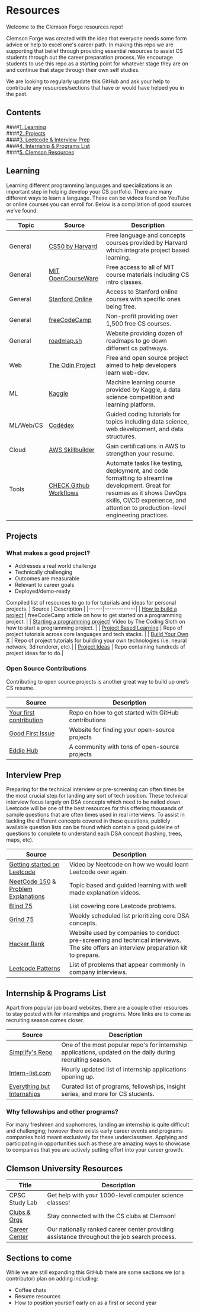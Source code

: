 
# Resources
Welcome to the Clemson Forge resources repo!

Clemson Forge was created with the idea that everyone needs some form advice or help to excel one's career path. In making this repo we are supporting that belief through providing essential resources to assist CS students through out the career preparation process. We encourage students to use this repo as a starting point for whatever stage they are on and continue that stage through their own self studies. 

We are looking to regularly update this GitHub and ask your help to contribute any resources/sections that have or would have helped you in the past.

## Contents
####[1. Learning](https://github.com/Clemson-Forge/resources/blob/main/README.md#learning)  
####[2. Projects](https://github.com/Clemson-Forge/resources/blob/main/README.md#projects)  
####[3. Leetcode & Interview Prep](https://github.com/Clemson-Forge/resources/blob/main/README.md#interview-prep)  
####[4. Internship & Programs List](https://github.com/Clemson-Forge/resources/blob/main/README.md#internship--programs-list)  
####[5. Clemson Resources](https://github.com/Clemson-Forge/resources/blob/main/README.md#clemson-university-resources)  


## Learning
Learning different programming languages and specializations is an important step in helping develop your CS portfolio. There are many different ways to learn a language. These can be videos found on YouTube or online courses you can enroll for. Below is a compilation of good sources we've found:
<!-- 
TO ADD
App dev
AI tutorial
Game Dev tutorial
IOS app dev
Windows app dev

-->
| Topic | Source | Description |
| ---- |-----|-------------|
| General | [CS50 by Harvard](https://www.edx.org/cs50)| Free language and concepts courses provided by Harvard which integrate project based learning. |
| General | [MIT OpenCourseWare](https://ocw.mit.edu/) | Free access to all of MIT course materials including CS intro classes. |
| General | [Stanford Online](https://online.stanford.edu/free-courses) | Access to Stanford online courses with specific ones being free. |
| General | [freeCodeCamp](https://www.freecodecamp.org/learn/)| Non-profit providing over 1,500 free CS courses. |
| General | [roadmap.sh](https://roadmap.sh/)| Website providing dozen of roadmaps to go down different cs pathways. |
| Web | [The Odin Project](https://www.theodinproject.com/)| Free and open source project aimed to help developers learn web-dev. |
| ML | [Kaggle](https://www.kaggle.com/learn/intro-to-machine-learning)| Machine learning course provided by Kaggle, a data science competition and learning platform. |
| ML/Web/CS | [Codédex](https://www.codedex.io/)| Guided coding tutorials for topics including data science, web development, and data structures. |
| Cloud | [AWS Skillbuilder](https://explore.skillbuilder.aws/learn/)| Gain certifications in AWS to strengthen your resume. |
| Tools | [CHECK Github Workflows](https://docs.github.com/en/actions/writing-workflows)| Automate tasks like testing, deployment, and code formatting to streamline development. Great for resumes as it shows DevOps skills, CI/CD experience, and attention to production-level engineering practices.| 


## Projects
### What makes a good project?
- Addresses a real world challenge
- Technically challenging
- Outcomes are measurable
- Relevant to career goals
- Deployed/demo-ready
  

Compiled list of resources to go to for tutorials and ideas for personal projects.
| Source | Description |
|------|-------------|
| [How to build a project](https://www.freecodecamp.org/news/how-to-build-programming-projects/) | freeCodeCamp article on how to get started on a programming project. |
| [Starting a programming project](https://www.youtube.com/watch?v=HdNypiphMRg)| Video by The Coding Sloth on how to start a programming project. |
| [Project Based Learning](https://github.com/practical-tutorials/project-based-learning) | Repo of project tutorials across core languages and tech stacks. |
| [Build Your Own X](https://github.com/codecrafters-io/build-your-own-x) | Repo of project tutorials for building your own technologies (i.e. neural network, 3d renderer, etc).|
| [Project Ideas](https://github.com/topics/project-ideas) | Repo containing hundreds of project ideas for to do.|


### Open Source Contributions
Contributing to open source projects is another great way to build up one’s CS resume. 

| Source | Description |
|------|-------------|
| [Your first contribution](https://github.com/firstcontributions/first-contributions) | Repo on how to get started with GitHub contributions |
| [Good First Issue](https://goodfirstissue.dev/) | Website for finding your open-source projects |
| [Eddie Hub](https://github.com/EddieHubCommunity)| A community with tons of open-source projects |

<!--
### Web Development

### App Development 

## Coffee Chats
-->

## Interview Prep
Preparing for the technical interview or pre-screening can often times be the most crucial step for landing any sort of tech position. These technical interview focus largely on DSA concepts which need to be nailed down. 
Leetcode will be one of the best resources for this offering thousands of sample questions that are often times used in real interviews. To assist in tackling the different concepts covered in these questions, publicly available question lists can be found which contain a good guideline of questions to complete to understand each DSA concept (hashing, trees, maps, etc). 

| Source | Description |
|------|-------------|
| [Getting started on Leetcode](https://www.youtube.com/watch?v=aHZW7TuY_yo) | Video by Neetcode on how we would learn Leetcode over again. |
| [NeetCode 150](https://neetcode.io/practice?tab=neetcode150) & [Problem Explanations](https://www.youtube.com/@NeetCode)  | Topic based and guided learning with well made explanation videos. |
| [Blind 75](https://neetcode.io/practice?tab=blind75) | List covering core Leetcode problems.|
| [Grind 75](https://www.techinterviewhandbook.org/grind75/ ) | Weekly scheduled list prioritizing core DSA concepts. |
| [Hacker Rank](https://www.hackerrank.com/dashboard) | Website used by companies to conduct pre-screening and technical interviews. The site offers an interview preparation kit to prepare. |
| [Leetcode Patterns](https://seanprashad.com/leetcode-patterns/)| List of problems that appear commonly in company interviews. |


## Internship & Programs List
Apart from popular job board websites, there are a couple other resources to stay posted with for internships and programs. More links are to come as recruiting season comes closer.

| Source | Description |
|------|-------------|
| [Simplify's Repo](https://github.com/SimplifyJobs/Summer2025-Internships) | One of the most popular repo's for internship applications, updated on the daily during recruiting season. |
| [Intern-list.com](https://www.intern-list.com/) | Hourly updated list of internship applications opening up. |
| [Everything but Internships](https://github.com/Julian048/CS-Everything-but-Internships?tab=readme-ov-file) | Curated list of programs, fellowships, insight series, and more for CS students. |

### Why fellowships and other programs?
For many freshmen and sophomores, landing an internship is quite difficult and challenging; however there exists early career events and programs companies hold meant exclusively for these underclassmen. Applying and participating in opportunities such as these are amazing ways to showcase to companies that you are actively putting effort into your career growth.

## Clemson University Resources
| Title | Description |
|-------|-------------|
| CPSC Study Lab | Get help with your 1000-level computer science classes! |
| [Clubs & Orgs](https://www.clemson.edu/cecas/departments/computing/students/orgs.html) | Stay connected with the CS clubs at Clemson! |
| [Career Center](https://career.clemson.edu/) | Our nationally ranked career center providing assistance throughout the job search process.|


## Sections to come
While we are still expanding this GitHub there are some sections we (or a contributor) plan on adding including:
- Coffee chats
- Resume resources
- How to position yourself early on as a first or second year

